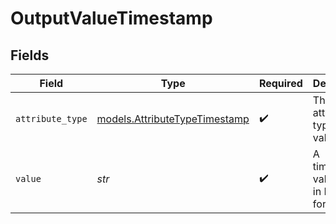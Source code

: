 # OutputValueTimestamp


## Fields

| Field                                                                | Type                                                                 | Required                                                             | Description                                                          | Example                                                              |
| -------------------------------------------------------------------- | -------------------------------------------------------------------- | -------------------------------------------------------------------- | -------------------------------------------------------------------- | -------------------------------------------------------------------- |
| `attribute_type`                                                     | [models.AttributeTypeTimestamp](../models/attributetypetimestamp.md) | :heavy_check_mark:                                                   | The attribute type of the value.                                     | timestamp                                                            |
| `value`                                                              | *str*                                                                | :heavy_check_mark:                                                   | A timestamp value string in ISO 8601 format                          | 2023-01-01T15:00:00.000000000Z                                       |